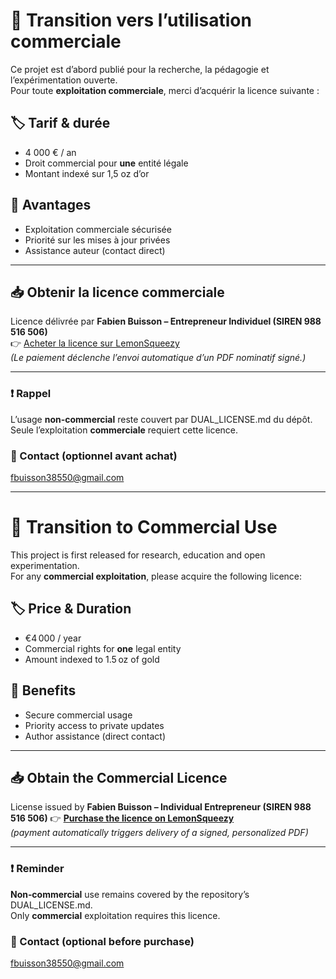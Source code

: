 # 🔁 Transition vers l’utilisation commerciale

Ce projet est d’abord publié pour la recherche, la pédagogie et l’expérimentation ouverte.  
Pour toute **exploitation commerciale**, merci d’acquérir la licence suivante :

## 🏷️ Tarif & durée
- 4 000 € / an  
- Droit commercial pour **une** entité légale  
- Montant indexé sur 1,5 oz d’or

## 📜 Avantages
- Exploitation commerciale sécurisée  
- Priorité sur les mises à jour privées  
- Assistance auteur (contact direct)

---

## 📥 Obtenir la licence commerciale  
Licence délivrée par **Fabien Buisson – Entrepreneur Individuel (SIREN 988 516 506)**  
👉 [Acheter la licence sur LemonSqueezy](https://scgfamp.lemonsqueezy.com/buy/8430de49-9b31-4802-a4e6-0b24f769aad)  
*(Le paiement déclenche l’envoi automatique d’un PDF nominatif signé.)*

---

### ❗ Rappel
L’usage **non-commercial** reste couvert par DUAL_LICENSE.md du dépôt.  
Seule l’exploitation **commerciale** requiert cette licence.

### 📧 Contact (optionnel avant achat)
fbuisson38550@gmail.com

---

# 🔁 Transition to Commercial Use 
This project is first released for research, education and open experimentation.  
For any **commercial exploitation**, please acquire the following licence:

## 🏷️ Price & Duration
- €4 000 / year  
- Commercial rights for **one** legal entity  
- Amount indexed to 1.5 oz of gold

## 📜 Benefits
- Secure commercial usage  
- Priority access to private updates  
- Author assistance (direct contact)

---

## 📥 Obtain the Commercial Licence
License issued by **Fabien Buisson – Individual Entrepreneur (SIREN 988 516 506)**
👉 **[Purchase the licence on LemonSqueezy](https://scgfamp.lemonsqueezy.com/buy/8430de49-9b31-4802-a4e6-0b24f769aad)**  
*(payment automatically triggers delivery of a signed, personalized PDF)*

---

### ❗ Reminder
**Non‑commercial** use remains covered by the repository’s DUAL_LICENSE.md.  
Only **commercial** exploitation requires this licence.

### 📧 Contact (optional before purchase)
fbuisson38550@gmail.com
